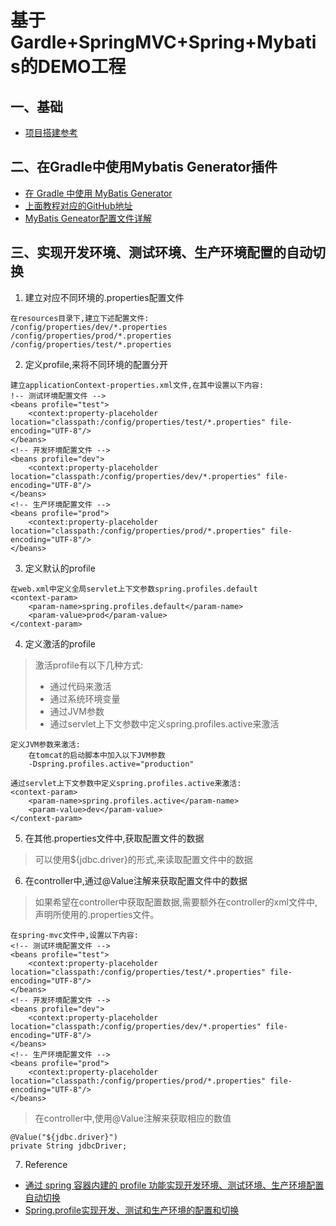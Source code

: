 # 基于Gardle+SpringMVC+Spring+Mybatis的DEMO工程
## 一、基础
- [项目搭建参考](http://blog.csdn.net/wyyl1/article/details/52352110)
## 二、在Gradle中使用Mybatis Generator插件
- [在 Gradle 中使用 MyBatis Generator](http://www.jianshu.com/p/5c85becf5f73)
- [上面教程对应的GitHub地址](https://github.com/kingcos/MyBatisGenerator-Tool)
- [MyBatis Geneator配置文件详解](http://git.oschina.net/free/Mybatis_Utils/blob/master/MybatisGeneator/MybatisGeneator.md)
## 三、实现开发环境、测试环境、生产环境配置的自动切换
1. 建立对应不同环境的.properties配置文件
```
在resources目录下,建立下述配置文件:
/config/properties/dev/*.properties
/config/properties/prod/*.properties
/config/properties/test/*.properties
```
2. 定义profile,来将不同环境的配置分开
```
建立applicationContext-properties.xml文件,在其中设置以下内容:
!-- 测试环境配置文件 -->
<beans profile="test">
    <context:property-placeholder location="classpath:/config/properties/test/*.properties" file-encoding="UTF-8"/>
</beans>
<!-- 开发环境配置文件 -->
<beans profile="dev">
    <context:property-placeholder location="classpath:/config/properties/dev/*.properties" file-encoding="UTF-8"/>
</beans>
<!-- 生产环境配置文件 -->
<beans profile="prod">
    <context:property-placeholder location="classpath:/config/properties/prod/*.properties" file-encoding="UTF-8"/>
</beans>
```
3. 定义默认的profile
```
在web.xml中定义全局servlet上下文参数spring.profiles.default
<context-param>
    <param-name>spring.profiles.default</param-name>
    <param-value>prod</param-value>
</context-param>
```
4. 定义激活的profile
> 激活profile有以下几种方式:
> - 通过代码来激活
> - 通过系统环境变量
> - 通过JVM参数
> - 通过servlet上下文参数中定义spring.profiles.active来激活
```
定义JVM参数来激活:
    在tomcat的启动脚本中加入以下JVM参数
    -Dspring.profiles.active="production"
```
```
通过servlet上下文参数中定义spring.profiles.active来激活:
<context-param>
    <param-name>spring.profiles.active</param-name>
    <param-value>dev</param-value>
</context-param>
```
5. 在其他.properties文件中,获取配置文件的数据
> 可以使用${jdbc.driver}的形式,来读取配置文件中的数据
6. 在controller中,通过@Value注解来获取配置文件中的数据
> 如果希望在controller中获取配置数据,需要额外在controller的xml文件中,声明所使用的.properties文件。
```
在spring-mvc文件中,设置以下内容:
<!-- 测试环境配置文件 -->
<beans profile="test">
    <context:property-placeholder location="classpath:/config/properties/test/*.properties" file-encoding="UTF-8"/>
</beans>
<!-- 开发环境配置文件 -->
<beans profile="dev">
    <context:property-placeholder location="classpath:/config/properties/dev/*.properties" file-encoding="UTF-8"/>
</beans>
<!-- 生产环境配置文件 -->
<beans profile="prod">
    <context:property-placeholder location="classpath:/config/properties/prod/*.properties" file-encoding="UTF-8"/>
</beans>
```
> 在controller中,使用@Value注解来获取相应的数值
```
@Value("${jdbc.driver}")
private String jdbcDriver;
```
7. Reference
- [通过 spring 容器内建的 profile 功能实现开发环境、测试环境、生产环境配置自动切换](http://blog.lifw.org/post/68990012)
- [Spring.profile实现开发、测试和生产环境的配置和切换](http://www.cnblogs.com/strugglion/p/7091021.html)
